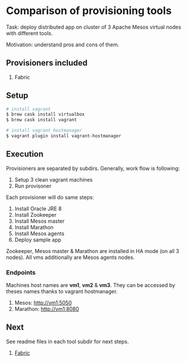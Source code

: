 # Comparison of provisioning tools

Task: deploy distributed app on cluster of 3 Apache Mesos virtual nodes with different tools.

Motivation: understand pros and cons of them.

## Provisioners included

1. Fabric

## Setup

```bash
# install vagrant
$ brew cask install virtualbox
$ brew cask install vagrant

# install vagrant hostmanager
$ vagrant plugin install vagrant-hostmanager
```

## Execution

Provisioners are separated by subdirs.
Generally, work flow is following:

1. Setup 3 clean vagrant machines
2. Run provisoner

Each provisioner will do same steps:

1. Install Oracle JRE 8
2. Install Zookeeper
3. Install Mesos master
4. Install Marathon
5. Install Mesos agents
6. Deploy sample app

Zookeeper, Mesos master & Marathon are installed in HA mode (on all 3 nodes).
All vms additionally are Mesos agents nodes.

### Endpoints

Machines host names are **vm1**, **vm2** & **vm3**.
They can be accessed by theses names thanks to vagrant hostmanager.

1. Mesos: [http://vm1:5050](http://vm1:5050)
2. Marathon: [http://vm1:8080](http://vm1:8080)

## Next

See readme files in each tool subdir for next steps.

1. [Fabric](https://github.com/stereohorse/provisioning-comparison/tree/master/fabric)
